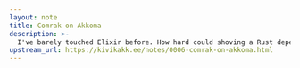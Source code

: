 ```yaml
---
layout: note
title: Comrak on Akkoma
description: >-
  I've barely touched Elixir before. How hard could shoving a Rust dependency into it be?
upstream_url: https://kivikakk.ee/notes/0006-comrak-on-akkoma.html
---
```

